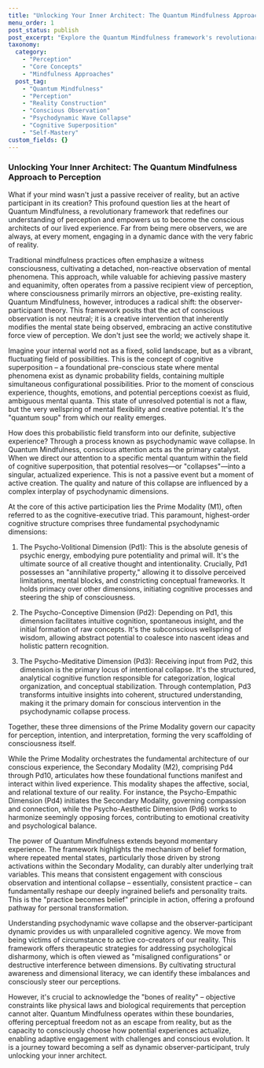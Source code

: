 ```yaml
---
title: "Unlocking Your Inner Architect: The Quantum Mindfulness Approach to Perception"
menu_order: 1
post_status: publish
post_excerpt: "Explore the Quantum Mindfulness framework's revolutionary view of perception, where conscious observation actively shapes reality rather than merely reflecting it. Discover how you can become the architect of your experience by engaging with the dynamic processes of psychodynamic wave collapse."
taxonomy:
  category:
    - "Perception"
    - "Core Concepts"
    - "Mindfulness Approaches"
  post_tag:
    - "Quantum Mindfulness"
    - "Perception"
    - "Reality Construction"
    - "Conscious Observation"
    - "Psychodynamic Wave Collapse"
    - "Cognitive Superposition"
    - "Self-Mastery"
custom_fields: {}
---
```


### Unlocking Your Inner Architect: The Quantum Mindfulness Approach to Perception

What if your mind wasn't just a passive receiver of reality, but an active participant in its creation? This profound question lies at the heart of Quantum Mindfulness, a revolutionary framework that redefines our understanding of perception and empowers us to become the conscious architects of our lived experience. Far from being mere observers, we are always, at every moment, engaging in a dynamic dance with the very fabric of reality.

Traditional mindfulness practices often emphasize a witness consciousness, cultivating a detached, non-reactive observation of mental phenomena. This approach, while valuable for achieving passive mastery and equanimity, often operates from a passive recipient view of perception, where consciousness primarily mirrors an objective, pre-existing reality. Quantum Mindfulness, however, introduces a radical shift: the observer-participant theory. This framework posits that the act of conscious observation is not neutral; it is a creative intervention that inherently modifies the mental state being observed, embracing an active constitutive force view of perception. We don't just see the world; we actively shape it.

Imagine your internal world not as a fixed, solid landscape, but as a vibrant, fluctuating field of possibilities. This is the concept of cognitive superposition – a foundational pre-conscious state where mental phenomena exist as dynamic probability fields, containing multiple simultaneous configurational possibilities. Prior to the moment of conscious experience, thoughts, emotions, and potential perceptions coexist as fluid, ambiguous mental quanta. This state of unresolved potential is not a flaw, but the very wellspring of mental flexibility and creative potential. It's the "quantum soup" from which our reality emerges.

How does this probabilistic field transform into our definite, subjective experience? Through a process known as psychodynamic wave collapse. In Quantum Mindfulness, conscious attention acts as the primary catalyst. When we direct our attention to a specific mental quantum within the field of cognitive superposition, that potential resolves—or "collapses"—into a singular, actualized experience. This is not a passive event but a moment of active creation. The quality and nature of this collapse are influenced by a complex interplay of psychodynamic dimensions.

At the core of this active participation lies the Prime Modality (M1), often referred to as the cognitive-executive triad. This paramount, highest-order cognitive structure comprises three fundamental psychodynamic dimensions:

1.  The Psycho-Volitional Dimension (Pd1): This is the absolute genesis of psychic energy, embodying pure potentiality and primal will. It's the ultimate source of all creative thought and intentionality. Crucially, Pd1 possesses an "annihilative property," allowing it to dissolve perceived limitations, mental blocks, and constricting conceptual frameworks. It holds primacy over other dimensions, initiating cognitive processes and steering the ship of consciousness.

2.  The Psycho-Conceptive Dimension (Pd2): Depending on Pd1, this dimension facilitates intuitive cognition, spontaneous insight, and the initial formation of raw concepts. It's the subconscious wellspring of wisdom, allowing abstract potential to coalesce into nascent ideas and holistic pattern recognition.

3.  The Psycho-Meditative Dimension (Pd3): Receiving input from Pd2, this dimension is the primary locus of intentional collapse. It's the structured, analytical cognitive function responsible for categorization, logical organization, and conceptual stabilization. Through contemplation, Pd3 transforms intuitive insights into coherent, structured understanding, making it the primary domain for conscious intervention in the psychodynamic collapse process.

Together, these three dimensions of the Prime Modality govern our capacity for perception, intention, and interpretation, forming the very scaffolding of consciousness itself.

While the Prime Modality orchestrates the fundamental architecture of our conscious experience, the Secondary Modality (M2), comprising Pd4 through Pd10, articulates how these foundational functions manifest and interact within lived experience. This modality shapes the affective, social, and relational texture of our reality. For instance, the Psycho-Empathic Dimension (Pd4) initiates the Secondary Modality, governing compassion and connection, while the Psycho-Aesthetic Dimension (Pd6) works to harmonize seemingly opposing forces, contributing to emotional creativity and psychological balance.

The power of Quantum Mindfulness extends beyond momentary experience. The framework highlights the mechanism of belief formation, where repeated mental states, particularly those driven by strong activations within the Secondary Modality, can durably alter underlying trait variables. This means that consistent engagement with conscious observation and intentional collapse – essentially, consistent practice – can fundamentally reshape our deeply ingrained beliefs and personality traits. This is the "practice becomes belief" principle in action, offering a profound pathway for personal transformation.

Understanding psychodynamic wave collapse and the observer-participant dynamic provides us with unparalleled cognitive agency. We move from being victims of circumstance to active co-creators of our reality. This framework offers therapeutic strategies for addressing psychological disharmony, which is often viewed as "misaligned configurations" or destructive interference between dimensions. By cultivating structural awareness and dimensional literacy, we can identify these imbalances and consciously steer our perceptions.

However, it's crucial to acknowledge the "bones of reality" – objective constraints like physical laws and biological requirements that perception cannot alter. Quantum Mindfulness operates within these boundaries, offering perceptual freedom not as an escape from reality, but as the capacity to consciously choose how potential experiences actualize, enabling adaptive engagement with challenges and conscious evolution. It is a journey toward becoming a self as dynamic observer-participant, truly unlocking your inner architect.
